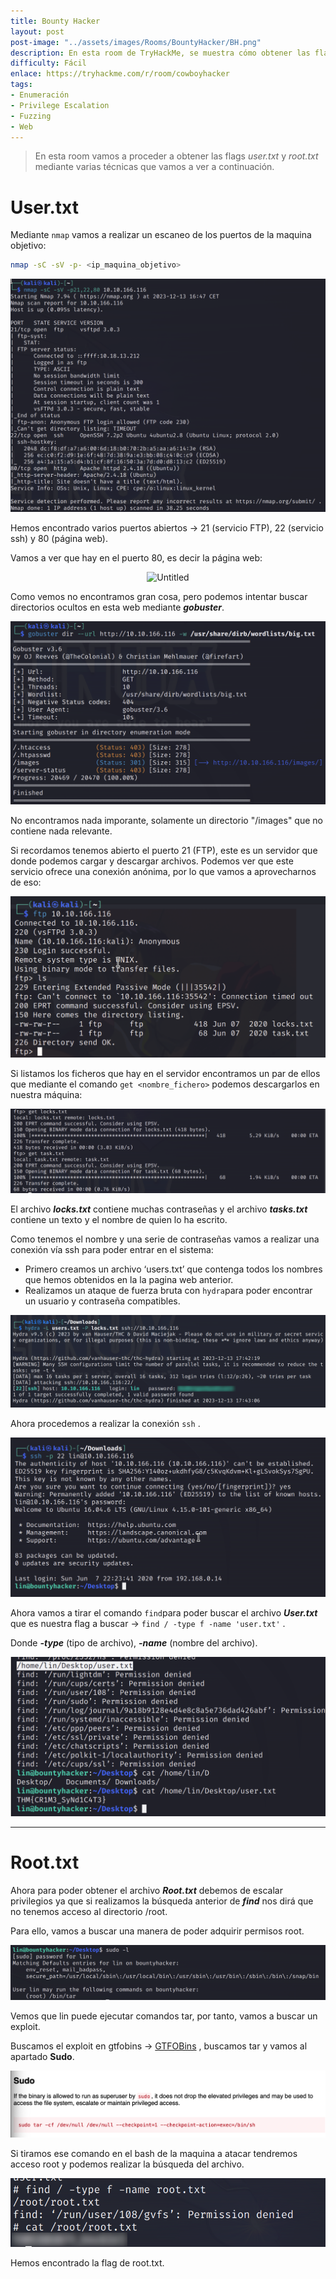 ```yaml
---
title: Bounty Hacker
layout: post
post-image: "../assets/images/Rooms/BountyHacker/BH.png"
description: En esta room de TryHackMe, se muestra cómo obtener las flags "user.txt" y "root.txt" mediante técnicas como el escaneo de puertos con nmap, acceso a una página web sin seguridad, búsqueda de directorios ocultos con gobuster, acceso a un servidor FTP anónimo, fuerza bruta con hydra, conexión SSH, búsqueda del archivo "user.txt" y escalada de privilegios utilizando un exploit en el comando "tar" para obtener acceso root y encontrar el archivo "root.txt".
difficulty: Fácil
enlace: https://tryhackme.com/r/room/cowboyhacker
tags:
- Enumeración
- Privilege Escalation
- Fuzzing
- Web
---
```

> En esta room vamos a proceder a obtener las flags *user.txt* y *root.txt* mediante varias técnicas que vamos a ver a continuación.

# User.txt
Mediante `nmap` vamos a realizar un escaneo de los puertos de la maquina objetivo:

```bash 
nmap -sC -sV -p- <ip_maquina_objetivo>
```

<div style="text-align: center; ">
    <img src="../assets/images/Rooms/BountyHacker/Untitled 1.png" alt="Untitled" />
</div>

Hemos encontrado varios puertos abiertos → 21 (servicio FTP), 22 (servicio ssh) y 80 (página web).

Vamos a ver que hay en el puerto 80, es decir la página web:
<div style="text-align: center; ">
    <img src="../assets/images/Rooms/BountyHacker/Untitled 2.png" alt="Untitled" />
</div>

Como vemos no encontramos gran cosa, pero podemos intentar buscar directorios ocultos en esta web mediante ***gobuster***.

<div style="text-align: center; ">
    <img src="../assets/images/Rooms/BountyHacker/Untitled 3.png" alt="Untitled" />
</div>

No encontramos nada imporante, solamente un directorio "/images" que no contiene nada relevante.

Si recordamos tenemos abierto el puerto 21 (FTP), este es un servidor que donde podemos cargar y descargar archivos. Podemos ver que este servicio ofrece una conexión anónima, por lo que vamos a aprovecharnos de eso:
 
<div style="text-align: center; ">
    <img src="../assets/images/Rooms/BountyHacker/Untitled 4.png" alt="Untitled" />
</div>

Si listamos los ficheros que hay en el servidor encontramos un par de ellos que mediante el comando `get <nombre_fichero>` podemos descargarlos en nuestra máquina:
<div style="text-align: center; ">
    <img src="../assets/images/Rooms/BountyHacker/Untitled 5.png" alt="Untitled" />
</div>

El archivo ***locks.txt*** contiene muchas contraseñas y el archivo ***tasks.txt*** contiene un texto y el nombre de quien lo ha escrito.

Como tenemos el nombre y una serie de contraseñas vamos a realizar una conexión vía ssh para poder entrar en el sistema:

- Primero creamos un archivo ‘users.txt’ que contenga todos los nombres que hemos obtenidos en la la pagina web anterior.
- Realizamos un ataque de fuerza bruta con `hydra`para poder encontrar un usuario y contraseña compatibles.

<div style="text-align: center; ">
    <img src="../assets/images/Rooms/BountyHacker/a1.png" alt="Untitled" />
</div>

Ahora procedemos a realizar la conexión `ssh` .

<div style="text-align: center; ">
    <img src="../assets/images/Rooms/BountyHacker/Untitled 6.png" alt="Untitled" />
</div>

Ahora vamos a tirar el comando `find`para poder buscar el archivo ***User.txt*** que es nuestra flag a buscar → `find / -type f -name 'user.txt'` . 

Donde ***-type*** (tipo de archivo), ***-name*** (nombre del archivo).

<div style="text-align: center; ">
    <img src="../assets/images/Rooms/BountyHacker/Untitled 7.png" alt="Untitled" />
</div>

---

# Root.txt

Ahora para poder obtener el archivo ***Root.txt*** debemos de escalar privilegios ya que si realizamos la búsqueda anterior de ***find*** nos dirá que no tenemos acceso al directorio /root.

Para ello, vamos a buscar una manera de poder adquirir permisos root.

<div style="text-align: center; ">
    <img src="../assets/images/Rooms/BountyHacker/Untitled 8.png" alt="Untitled" />
</div>

Vemos que lin puede ejecutar comandos tar, por tanto, vamos a buscar un exploit.

Buscamos el exploit en gtfobins → [GTFOBins](https://gtfobins.github.io/) , buscamos tar y vamos al apartado **Sudo**.

<div style="text-align: center; ">
    <img src="../assets/images/Rooms/BountyHacker/Untitled 9.png" alt="Untitled" />
</div>

Si tiramos ese comando en el bash de la maquina a atacar tendremos acceso root y podemos realizar la búsqueda del archivo.

<div style="text-align: center; ">
    <img src="../assets/images/Rooms/BountyHacker/b.png" alt="Untitled" />
</div>

Hemos encontrado la flag de root.txt.
